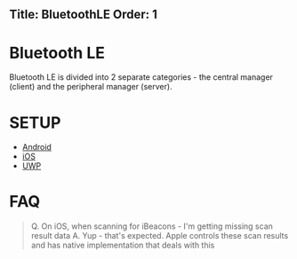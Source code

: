 Title: BluetoothLE
Order: 1
---

# Bluetooth LE

Bluetooth LE is divided into 2 separate categories - the central manager (client) and the peripheral manager (server). 

# SETUP

* [Android](platforms/android)
* [iOS](platforms/ios)
* [UWP](platforms/uwp)

# FAQ

> Q. On iOS, when scanning for iBeacons - I'm getting missing scan result data
> A. Yup - that's expected.  Apple controls these scan results and has native implementation that deals with this